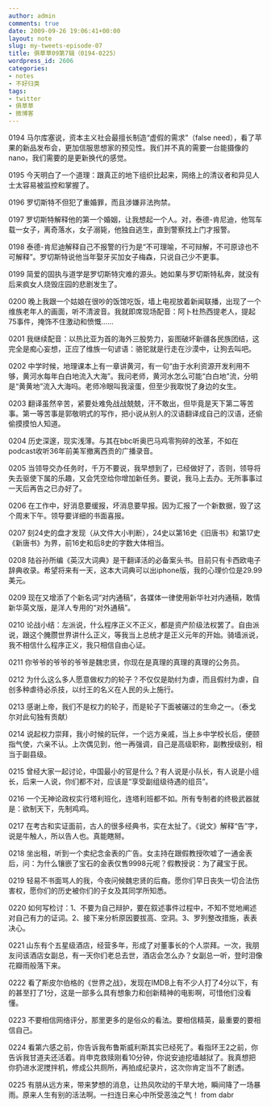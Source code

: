 ```yaml
---
author: admin
comments: true
date: 2009-09-26 19:06:41+00:00
layout: note
slug: my-tweets-episode-07
title: 俱草草09第7辑（0194-0225）
wordpress_id: 2606
categories:
- notes
- 不好归类
tags:
- twitter
- 俱草草
- 微博客
---
```


0194 马尔库塞说，资本主义社会最擅长制造“虚假的需求”（false need），看了苹果的新品发布会，更加信服思想家的预见性。我们并不真的需要一台能摄像的nano，我们需要的是更新换代的感觉。

0195 今天明白了一个道理：跟真正的地下组织比起来，网络上的清议者和异见人士太容易被监控和掌握了。

0196 罗切斯特不但犯了重婚罪，而且涉嫌非法拘禁。

0197 罗切斯特解释他的第一个婚姻，让我想起一个人。对，泰德-肯尼迪，他驾车载一女子，离奇落水，女子溺毙，他独自逃生，直到警察找上门才报警。

0198 泰德-肯尼迪解释自己不报警的行为是“不可理喻，不可辩解，不可原谅也不可解释”。罗切斯特说他当年娶牙买加女子梅森，只说自己少不更事。  

0199 简爱的固执与道学是罗切斯特灾难的源头。她如果与罗切斯特私奔，就没有后来疯女人烧毁庄园的悲剧发生了。

0200 晚上我跟一个姑娘在很吵的饭馆吃饭，墙上电视放着新闻联播，出现了一个维族老年人的画面，听不清波音。我就即席现场配音：阿卜杜热西提老人，提起75事件，掩饰不住激动和愤慨……

0201 我继续配音：以热比亚为首的海外三股势力，妄图破坏新疆各民族团结，这完全是痴心妄想，正应了维族一句谚语：骆驼就是行走在沙漠中，让狗去叫吧。 

0202 中学时候，地理课本上有一章讲黄河，有一句“由于水利资源开发利用不够，黄河水每年白白地流入大海”。我问老师，黄河水怎么可能“白白地”流，分明是“黄黄地”流入大海吗。老师冷眼叫我滚蛋，但至少我取悦了身边的女生。

0203 翻译虽然辛苦，紧要处难免战战兢兢，汗不敢出，但毕竟是天下第二等苦事。第一等苦事是郭敬明式的写作，把小说从别人的汉语翻译成自己的汉语，还偷偷摸摸怕人知道。

0204 历史深邃，现实浅薄。与其在bbc听奥巴马鸡零狗碎的改革，不如在podcast收听36年前美军撤离西贡的广播录音。

0205 当领导交办任务时，千万不要说，我早想到了，已经做好了，否则，领导将失去驱使下属的乐趣，又会凭空给你增加新任务。要说，我马上去办。无所事事过一天后再告之已办好了。

0206 在工作中，好消息要缓报，坏消息要早报。因为汇报了一个新数据，毁了这个周末下午。领导要详细的书面喜报。

0207 刻24史的盘才发现（从文件大小判断），24史以第16史《旧唐书》和第17史《新唐书》为界，前16史和后8史的字数大体相当。

0208 陆谷孙所编《英汉大词典》是干翻译活的必备案头书。目前只有卡西欧电子辞典收录。希望将来有一天，这本大词典可以出iphone版，我的心理价位是29.99美元。

0209 现在又增添了个新名词“对内通稿”，各媒体一律使用新华社对内通稿，敢情新华英文版，是洋人专用的“对外通稿”。 

0210 论战小结：左派说，什么程序正义不正义，都是资产阶级法权罢了。自由派说，跟这个腌臜世界讲什么正义，等我当上总统才是正义元年的开始。骑墙派说，我不相信什么程序正义，我只相信自由心证。

0211 你爷爷的爷爷的爷爷是魏忠贤，你现在是真理的真理的真理的公务员。

0212 为什么这么多人愿意做权力的轮子？不仅仅是助纣为虐，而且假纣为虐，自创多种虐待必杀技，以纣王的名义在人民的头上施行。

0213 感谢上帝，我们不是权力的轮子，而是轮子下面被碾过的生命之一。（泰戈尔对此句独有贡献）

0214 说起权力崇拜，我小时候的玩伴，一个远方亲戚，当上乡中学校长后，便颐指气使，六亲不认。上次偶见到，他一再强调，自己是高级职称，副教授级别，相当于副县级。

0215 曾经大家一起讨论，中国最小的官是什么？有人说是小队长，有人说是小组长，后来一人说，你们都不对，应该是“享受副组级待遇的组员”。

0216 一个无神论政权实行塔利班化，连塔利班都不如。所有专制者的终极武器就是：欲制天下，先制鸡鸡。

0217 在考古和实证面前，古人的很多经典书，实在太扯了。《说文》解释“告”字，说是牛触人，所以告人也。真能瞎掰。 

0218 坐出租，听到一个卖纪念金表的广告。女主持在跟假教授吹嘘了一通金表后，问：为什么镶嵌了宝石的金表仅售9998元呢？假教授说：为了藏宝于民。 

0219 轻易不书面骂人的我，今夜问候魏忠贤的后裔。愿你们早日丧失一切合法伤害权，愿你们的历史被你们的子女及其同学所知悉。

0220 如何写检讨：1、不要为自己辩护，要在叙述事件过程中，不知不觉地阐述对自己有力的证词。2、接下来分析原因要拔高、空洞。3、罗列整改措施，表表决心。

0221 山东有个五星级酒店，经营多年，形成了对董事长的个人崇拜。一次，我朋友问该酒店女副总，有一天你们老总去世，酒店会怎么办？女副总一听，登时泪像花瓣雨般落下来。

0222 看了斯皮尔伯格的《世界之战》，发现在IMDB上有不少人打了4分以下，有的甚至打了1分，这是一部多么具有想象力和创新精神的电影啊，可惜他们没看懂。

0223 不要相信网络评分，那里更多的是俗众的看法。要相信精英，最重要的要相信自己。

0224 看第六感之前，你告诉我布鲁斯威利斯其实已经死了。看指环王2之前，你告诉我甘道夫还活着。肖申克救赎刚看10分钟，你说安迪挖墙越狱了。我真想把你扔进水泥搅拌机，修成公共厕所，再拍成纪录片，这次你肯定当不了剧透。

0225 有朋从远方来，带来梦想的消息，让热风吹动的干旱大地，瞬间降了一场暴雨。原来人生有别的活法啊。一扫连日来心中所受恶浊之气！ from dabr


